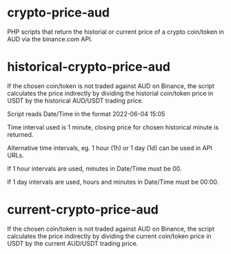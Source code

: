 # crypto-price-aud
PHP scripts that return the historial or current price of a crypto coin/token in AUD via the binance.com API.

# historical-crypto-price-aud

If the chosen coin/token is not traded against AUD on Binance, the script calculates the price indirectly by dividing the historial coin/token price in USDT by the historical AUD/USDT trading price.

Script reads Date/Time in the format 2022-06-04 15:05

Time interval used is 1 minute, closing price for chosen historical minute is returned.

Alternative time intervals, eg. 1 hour (1h) or 1 day (1d) can be used in API URLs.

If 1 hour intervals are used, minutes in Date/Time must be 00.

If 1 day intervals are used, hours and minutes in Date/Time must be 00:00.

# current-crypto-price-aud

If the chosen coin/token is not traded against AUD on Binance, the script calculates the price indirectly by dividing the current coin/token price in USDT by the current AUD/USDT trading price.

